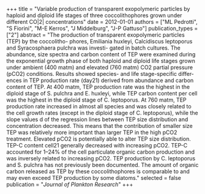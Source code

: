 +++
title = "Variable production of transparent exopolymeric particles by haploid and diploid life stages of three coccolithophores grown under different CO|2| concentrations"
date = 2012-01-01
authors = ["ML Pedrotti", "S Fiorini", "M-E Kerros", "J Middelburg", "J-P Gattuso"]
publication_types = ["2"]
abstract = "The production of transparent exopolymeric particles (TEP) by the coccolitho- phores, Emiliania huxleyi, Calcidiscus leptoporus and Syracosphaera pulchra was investi- gated in batch cultures. The abundance, size spectra and carbon content of TEP were examined during the exponential growth phase of both haploid and diploid life stages grown under ambient (400 matm) and elevated (760 matm) CO2 partial pressure (pCO2) conditions. Results showed species- and life stage-specific differ- ences in TEP production rate (day21) derived from abundance and carbon content of TEP. At 400 matm, TEP production rate was the highest in the diploid stage of S. pulchra and E. huxleyi, while TEP carbon content per cell was the highest in the diploid stage of C. leptoporus. At 760 matm, TEP production rate increased in almost all species and was closely related to the cell growth rates (except in the diploid stage of C. leptoporus), while the slope values d of the regression lines between TEP size distribution and concentration decreased. This means that the contribution of smaller size TEP was relatively more important than larger TEP in the high pCO2 treatment. Elevated pCO2 is potentially able to alter TEP size distribution. TEP-C content cell21 generally decreased with increasing pCO2. TEP-C accounted for 1–24% of the cell particulate organic carbon production and was inversely related to increasing pCO2. TEP production by C. leptoporus and S. pulchra has not previously been documented. The amount of organic carbon released as TEP by these coccolithophores is comparable to and may even exceed TEP production by some diatoms."
selected = false
publication = "*Journal of Plankton Research*"
+++

